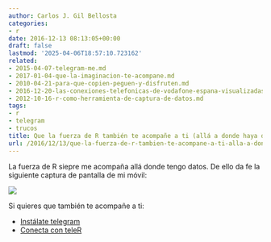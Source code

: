 ```yaml
---
author: Carlos J. Gil Bellosta
categories:
- r
date: 2016-12-13 08:13:05+00:00
draft: false
lastmod: '2025-04-06T18:57:10.723162'
related:
- 2015-04-07-telegram-me.md
- 2017-01-04-que-la-imaginacion-te-acompane.md
- 2010-04-21-para-que-copien-peguen-y-disfruten.md
- 2016-12-20-las-conexiones-telefonicas-de-vodafone-espana-visualizadas-con-r.md
- 2012-10-16-r-como-herramienta-de-captura-de-datos.md
tags:
- r
- telegram
- trucos
title: Que la fuerza de R también te acompañe a ti (allá a donde haya datos)
url: /2016/12/13/que-la-fuerza-de-r-tambien-te-acompane-a-ti-alla-a-donde-haya-datos/
---
```


La fuerza de R siepre me acompaña allá donde tengo datos. De ello da fe la siguiente captura de pantalla de mi móvil:

![](/wp-uploads/2016/12/teleR_messenger.png#center)

Si quieres que también te acompañe a ti:

* [Instálate telegram](https://telegram.org/)
* [Conecta con teleR](https://telegram.me/tele_R)